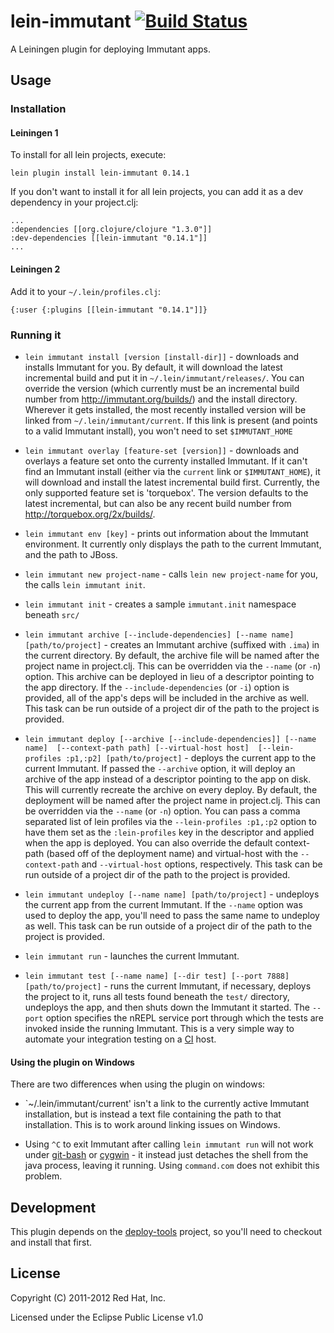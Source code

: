 # lein-immutant [![Build Status](https://secure.travis-ci.org/immutant/lein-immutant.png)](http://travis-ci.org/immutant/lein-immutant)

A Leiningen plugin for deploying Immutant apps.

## Usage

### Installation

#### Leiningen 1

To install for all lein projects, execute:
    
    lein plugin install lein-immutant 0.14.1
    
If you don't want to install it for all lein projects, you can add it as 
a dev dependency in your project.clj:

    ...
    :dependencies [[org.clojure/clojure "1.3.0"]]
    :dev-dependencies [[lein-immutant "0.14.1"]]
    ...
    
#### Leiningen 2

Add it to your `~/.lein/profiles.clj`:

    {:user {:plugins [[lein-immutant "0.14.1"]]}
      
### Running it

* `lein immutant install [version [install-dir]]` - downloads and installs
   Immutant for you. By default, it will download the latest incremental
   build and put it in `~/.lein/immutant/releases/`. You can override the
   version (which currently must be an incremental build number from 
   http://immutant.org/builds/) and the install directory. Wherever it gets
   installed, the most recently installed version will be linked from
   `~/.lein/immutant/current`. If this link is present (and points to a 
   valid Immutant install), you won't need to set `$IMMUTANT_HOME`

* `lein immutant overlay [feature-set [version]]` - downloads and overlays a
  feature set onto the currenty installed Immutant. If it can't find
  an Immutant install (either via the `current` link or `$IMMUTANT_HOME`), 
  it will download and install the latest incremental build first. Currently,
  the only supported feature set is 'torquebox'. The version defaults to the
  latest incremental, but can also be any recent build number from
  http://torquebox.org/2x/builds/.

* `lein immutant env [key]` - prints out information about the Immutant
  environment. It currently only displays the path to the current Immutant,
  and the path to JBoss.
  
* `lein immutant new project-name` - calls `lein new project-name` for you,
   the calls `lein immutant init`.

* `lein immutant init` - creates a sample `immutant.init` namespace
  beneath `src/`
  
* `lein immutant archive [--include-dependencies] [--name name] 
                         [path/to/project]` - 
  creates an Immutant archive (suffixed with `.ima`) in the current directory. 
  By default, the archive file will be named after the project name in project.clj.
  This can be overridden via the `--name` (or `-n`) option.
  This archive can be deployed in lieu of a descriptor pointing to the app 
  directory. If the `--include-dependencies` (or `-i`) option is provided, all
  of the app's deps will be included in the archive as well. This task can be 
  run outside of a project dir of the path to the project is provided.
  
* `lein immutant deploy [--archive [--include-dependencies]] [--name name] 
                        [--context-path path] [--virtual-host host] 
                        [--lein-profiles :p1,:p2] [path/to/project]` - 
  deploys the current app to the current Immutant. If passed the `--archive` 
  option, it will deploy an archive of the app instead of a descriptor pointing 
  to the app on disk. This will currently recreate the archive on every deploy. 
  By default, the deployment will be named after the project name in project.clj.
  This can be overridden via the `--name` (or `-n`) option.
  You can pass a comma separated list of lein profiles via the `--lein-profiles :p1,:p2`
  option to have them set as the `:lein-profiles` key in the descriptor and
  applied when the app is deployed. You can also override the default context-path 
  (based off of the deployment name) and virtual-host with the `--context-path` and 
  `--virtual-host` options, respectively. This task can be run outside of a project 
  dir of the path to the project is provided.

* `lein immutant undeploy [--name name] [path/to/project]` - undeploys the current app from the current
  Immutant. If the `--name` option was used to deploy the app, you'll need to pass
  the same name to undeploy as well. This task can be run outside of a project dir of the path to 
  the project is provided. 
  
* `lein immutant run` - launches the current Immutant. 

* `lein immutant test [--name name] [--dir test] [--port 7888]
  [path/to/project]` - runs the current Immutant, if necessary,
  deploys the project to it, runs all tests found beneath the `test/`
  directory, undeploys the app, and then shuts down the Immutant it
  started. The `--port` option specifies the nREPL service port
  through which the tests are invoked inside the running Immutant.
  This is a very simple way to automate your integration testing on a
  [CI](http://en.wikipedia.org/wiki/Continuous_integration) host.
  
#### Using the plugin on Windows

There are two differences when using the plugin on windows:

* `~/.lein/immutant/current' isn't a link to the currently active Immutant installation, 
  but is instead a text file containing the path to that installation. This is to
  work around linking issues on Windows.

* Using `^C` to exit Immutant after calling `lein immutant run` will not work under
  [git-bash](http://msysgit.github.com/) or [cygwin](http://www.cygwin.com/) - it instead
  just detaches the shell from the java process, leaving it running. Using `command.com`
  does not exhibit this problem.
  
## Development

This plugin depends on the [deploy-tools](https://github.com/immutant/deploy-tools/) 
project, so you'll need to checkout and install that first.

## License

Copyright (C) 2011-2012 Red Hat, Inc.

Licensed under the Eclipse Public License v1.0
